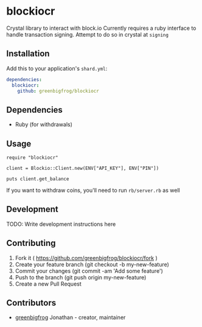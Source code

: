 # blockiocr

Crystal library to interact with block.io
Currently requires a ruby interface to handle transaction signing. Attempt to do so in crystal at `signing`

## Installation

Add this to your application's `shard.yml`:

```yaml
dependencies:
  blockiocr:
    github: greenbigfrog/blockiocr
```

## Dependencies
- Ruby (for withdrawals)

## Usage

```crystal
require "blockiocr"

client = Blockio::Client.new(ENV["API_KEY"], ENV["PIN"])

puts client.get_balance
```

If you want to withdraw coins, you'll need to run `rb/server.rb` as well

## Development

TODO: Write development instructions here

## Contributing

1. Fork it ( https://github.com/greenbigfrog/blockiocr/fork )
2. Create your feature branch (git checkout -b my-new-feature)
3. Commit your changes (git commit -am 'Add some feature')
4. Push to the branch (git push origin my-new-feature)
5. Create a new Pull Request

## Contributors

- [greenbigfrog](https://github.com/greenbigfrog) Jonathan - creator, maintainer

